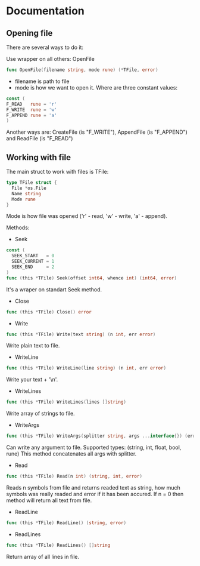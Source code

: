 # Documentation

## Opening file
There are several ways to do it:

Use wrapper on all others:
OpenFile

```go
func OpenFile(filename string, mode rune) (*TFile, error)
```
- filename is path to file
- mode is how we want to open it. Where are three constant values:
    
```go
const (
F_READ   rune = 'r'
F_WRITE  rune = 'w'
F_APPEND rune = 'a'
)
```
    
Another ways are:
CreateFile (is "F_WRITE"), AppendFile (is "F_APPEND") and ReadFile (is "F_READ")

## Working with file

The main struct to work with files is TFile:

```go
type TFile struct {
  File *os.File
  Name string
  Mode rune
}
```

Mode is how file was opened ('r' - read, 'w' - write, 'a' - append).

Methods:
  * Seek

```go
const (
  SEEK_START   = 0
  SEEK_CURRENT = 1
  SEEK_END     = 2
)
func (this *TFile) Seek(offset int64, whence int) (int64, error)
```

It's a wraper on standart Seek method.
  * Close

```go
func (this *TFile) Close() error
```

  * Write

```go
func (this *TFile) Write(text string) (n int, err error)
```
Write plain text to file.

  * WriteLine

```go
func (this *TFile) WriteLine(line string) (n int, err error)
```
Write your text + '\n'.

  * WriteLines
  
```go
func (this *TFile) WriteLines(lines []string)
```
Write array of strings to file.

  * WriteArgs

```go
func (this *TFile) WriteArgs(splitter string, args ...interface{}) (err error)
```
Can write any argument to file.
Supported types:
  (string, int, float, bool, rune)
This method concatenates all args with splitter.

  * Read

```go
func (this *TFile) Read(n int) (string, int, error)
```
Reads n symbols from file and returns readed text as string, how much symbols was really readed and error if it has been accured.
If n = 0 then method will return all text from file.

  * ReadLine

```go
func (this *TFile) ReadLine() (string, error)
```

  * ReadLines

```go
func (this *TFile) ReadLines() []string
```
Return array of all lines in file.

